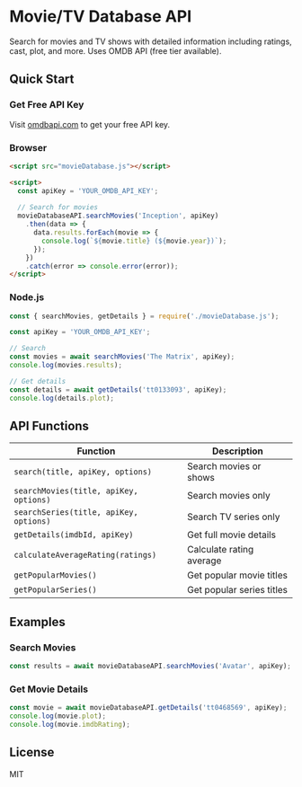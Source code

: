 # Movie/TV Database API

Search for movies and TV shows with detailed information including ratings, cast, plot, and more. Uses OMDB API (free tier available).

## Quick Start

### Get Free API Key
Visit [omdbapi.com](https://www.omdbapi.com/apikey.aspx) to get your free API key.

### Browser
```html
<script src="movieDatabase.js"></script>

<script>
  const apiKey = 'YOUR_OMDB_API_KEY';
  
  // Search for movies
  movieDatabaseAPI.searchMovies('Inception', apiKey)
    .then(data => {
      data.results.forEach(movie => {
        console.log(`${movie.title} (${movie.year})`);
      });
    })
    .catch(error => console.error(error));
</script>
```

### Node.js
```javascript
const { searchMovies, getDetails } = require('./movieDatabase.js');

const apiKey = 'YOUR_OMDB_API_KEY';

// Search
const movies = await searchMovies('The Matrix', apiKey);
console.log(movies.results);

// Get details
const details = await getDetails('tt0133093', apiKey);
console.log(details.plot);
```

## API Functions

| Function | Description |
|----------|-------------|
| `search(title, apiKey, options)` | Search movies or shows |
| `searchMovies(title, apiKey, options)` | Search movies only |
| `searchSeries(title, apiKey, options)` | Search TV series only |
| `getDetails(imdbId, apiKey)` | Get full movie details |
| `calculateAverageRating(ratings)` | Calculate rating average |
| `getPopularMovies()` | Get popular movie titles |
| `getPopularSeries()` | Get popular series titles |

## Examples

### Search Movies
```javascript
const results = await movieDatabaseAPI.searchMovies('Avatar', apiKey);
```

### Get Movie Details
```javascript
const movie = await movieDatabaseAPI.getDetails('tt0468569', apiKey);
console.log(movie.plot);
console.log(movie.imdbRating);
```

## License

MIT
